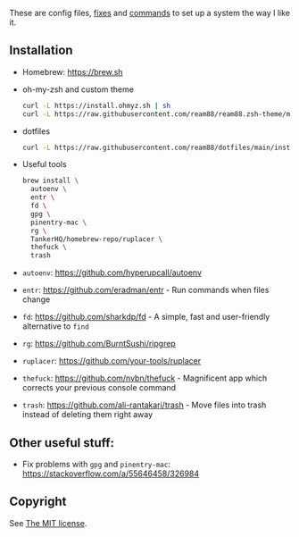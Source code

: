 These are config files, [fixes](Fixes.md) and [commands](Commands.md) to set up a system the way I like it.

## Installation

- Homebrew: https://brew.sh

- oh-my-zsh and custom theme

  ```sh
  curl -L https://install.ohmyz.sh | sh
  curl -L https://raw.githubusercontent.com/ream88/ream88.zsh-theme/master/ream88.zsh-theme > ~/.oh-my-zsh/themes/ream88.zsh-theme
  ```

- dotfiles

  ```sh
  curl -L https://raw.githubusercontent.com/ream88/dotfiles/main/install.sh | sh
  ```

- Useful tools

  ```sh
  brew install \
    autoenv \
    entr \
    fd \
    gpg \
    pinentry-mac \
    rg \
    TankerHQ/homebrew-repo/ruplacer \
    thefuck \
    trash
  ```

- `autoenv`: https://github.com/hyperupcall/autoenv
- `entr`: https://github.com/eradman/entr - Run commands when files change
- `fd`: https://github.com/sharkdp/fd - A simple, fast and user-friendly alternative to `find`
- `rg`: https://github.com/BurntSushi/ripgrep
- `ruplacer`: https://github.com/your-tools/ruplacer
- `thefuck`: https://github.com/nvbn/thefuck - Magnificent app which corrects your previous console command
- `trash`: https://github.com/ali-rantakari/trash - Move files into trash instead of deleting them right away

## Other useful stuff:

- Fix problems with `gpg` and `pinentry-mac`: https://stackoverflow.com/a/55646458/326984

## Copyright

See [The MIT license](LICENSE).
